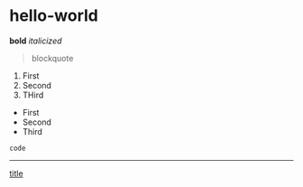 # hello-world

**bold**
*italicized*
>blockquote

1. First
2. Second
3. THird

- First
- Second
- Third

`code`

---

[title](https://www.baidu.com)
